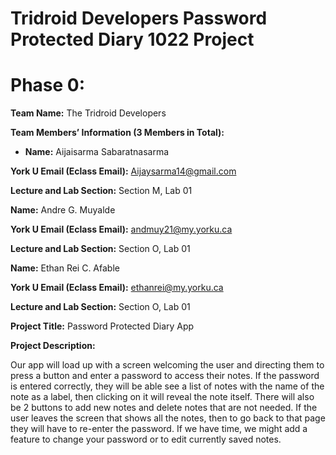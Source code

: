 # Tridroid Developers Password Protected Diary 1022 Project
# Phase 0:
__Team Name:__ The Tridroid Developers  

__Team Members’ Information (3 Members in Total):__

 - __Name:__ Aijaisarma Sabaratnasarma  

  __York U Email (Eclass Email):__ Aijaysarma14@gmail.com  
 
  __Lecture and Lab Section:__ Section M, Lab 01   

 

__Name:__ Andre G. Muyalde 

__York U Email (Eclass Email):__ andmuy21@my.yorku.ca   

__Lecture and Lab Section:__ Section O, Lab 01   

 

__Name:__ Ethan Rei C. Afable   

__York U Email (Eclass Email):__ ethanrei@my.yorku.ca  

__Lecture and Lab Section:__ Section O, Lab 01   

__Project Title:__ Password Protected Diary App 

__Project Description:__

Our app will load up with a screen welcoming the user and directing them to press a button and enter a password to access their notes. If the password is entered correctly, they will be able see a list of notes with the name of the note as a label, then clicking on it will reveal the note itself. There will also be 2 buttons to add new notes and delete notes that are not needed. If the user leaves the screen that shows all the notes, then to go back to that page they will have to re-enter the password. If we have time, we might add a feature to change your password or to edit currently saved notes.   

